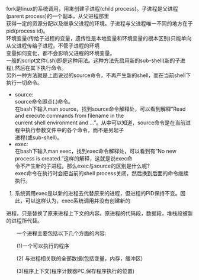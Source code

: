 fork是linux的系统调用，用来创建子进程(child process)。子进程是父进程(parent process)的一个副本，从父进程那里  
获得一定的资源分配以及继承父进程的环境。子进程与父进程唯一不同的地方在于pid(process id)。  
环境变量(传给子进程的变量，遗传性是本地变量和环境变量的根本区别)只能单向从父进程传给子进程。不管子进程的环境   
变量如何变化，都不会影响父进程的环境变量。   
一般的script文件(.sh)即是这种用法。这种方法先启用新的sub-shell(新的子进程),然后在其下执行命令。  
另外一种方法就是上面说过的source命令，不再产生新的shell，而在当前shell下执行一切命令。  
* source:  
source命令即点(.)命令。   
在bash下输入man source，找到source命令解释处，可以看到解释”Read and execute commands from filename in the  
current shell environment and …”。从中可以知道，source命令是在当前进程中执行参数文件中的各个命令，而不是另起子   
进程(或sub-shell)。 
* exec:  
在bash下输入man exec，找到exec命令解释处，可以看到有”No new process is created.”这样的解释，这就是说exec命  
令不产生新的子进程。那么exec与source的区别是什么呢?  
exec命令在执行时会把当前的shell process关闭，然后换到后面的命令继续执行。 

1. 系统调用exec是以新的进程去代替原来的进程，但进程的PID保持不变。因此，可以这样认为，exec系统调用并没有创建新的

进程，只是替换了原来进程上下文的内容。原进程的代码段，数据段，堆栈段被新的进程所代替。

　　一个进程主要包括以下几个方面的内容:

　　(1)一个可以执行的程序

　　(2) 与进程相关联的全部数据(包括变量，内存，缓冲区)

　　(3)程序上下文(程序计数器PC,保存程序执行的位置)
